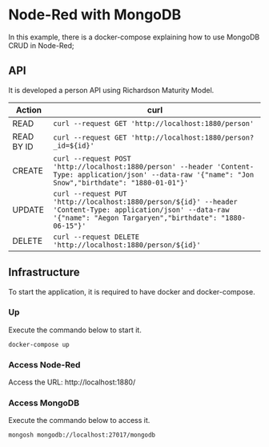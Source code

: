 # Node-Red with MongoDB

In this example, there is a docker-compose explaining how to use MongoDB CRUD in Node-Red;

## API 
It is developed a person API using Richardson Maturity Model.

| Action     | curl                                                                                                                                                                     |
|------------|--------------------------------------------------------------------------------------------------------------------------------------------------------------------------|
| READ       | `curl --request GET 'http://localhost:1880/person'`                                                                                                                 |
| READ BY ID | `curl --request GET 'http://localhost:1880/person?_id=${id}'`                                                                                                       |
| CREATE     | `curl --request POST 'http://localhost:1880/person' --header 'Content-Type: application/json' --data-raw '{"name": "Jon Snow","birthdate": "1880-01-01"}'`          |
| UPDATE     | `curl --request PUT 'http://localhost:1880/person/${id}' --header 'Content-Type: application/json' --data-raw '{"name": "Aegon Targaryen","birthdate": "1880-06-15"}'` |
| DELETE     | `curl --request DELETE 'http://localhost:1880/person/${id}'`                                                                                                                                                                         |

## Infrastructure

To start the application, it is required to have docker and docker-compose.

### Up

Execute the commando below to start it.

```shell
docker-compose up
```

### Access Node-Red

Access the URL: http://localhost:1880/

### Access MongoDB

Execute the commando below to access it.

```shell
mongosh mongodb://localhost:27017/mongodb
```
